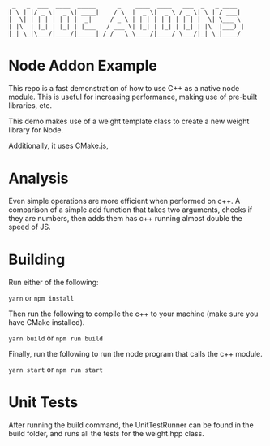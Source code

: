 ```
 _   _  ___  ____  _____      _    ____  ____   ___  _   _ ____
| \ | |/ _ \|  _ \| ____|    / \  |  _ \|  _ \ / _ \| \ | / ___|
|  \| | | | | | | |  _|     / _ \ | | | | | | | | | |  \| \___ \
| |\  | |_| | |_| | |___   / ___ \| |_| | |_| | |_| | |\  |___) |
|_| \_|\___/|____/|_____| /_/   \_\____/|____/ \___/|_| \_|____/
```

# Node Addon Example

This repo is a fast demonstration of how to use C++ as a native node module.
This is useful for increasing performance, making use of pre-built libraries, etc.

This demo makes use of a weight template class to create a new weight library for Node.

Additionally, it uses CMake.js,

# Analysis

Even simple operations are more efficient when performed on c++. A comparison of a simple add function that takes two arguments, checks if they are numbers, then adds them has c++ running almost double the speed of JS.

# Building

Run either of the following:

`yarn` or `npm install`

Then run the following to compile the c++ to your machine (make sure you have CMake installed).

`yarn build` or `npm run build`

Finally, run the following to run the node program that calls the c++ module.

`yarn start` or `npm run start`

# Unit Tests

After running the build command, the UnitTestRunner can be found in the build folder, and runs all the tests for the weight.hpp class.
